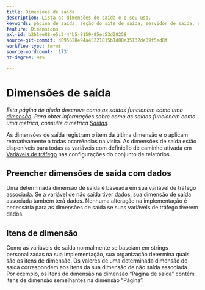```yaml
---
title: Dimensões de saída
description: Lista as dimensões de saída e o seu uso.
keywords: página de saída, seção do site de saída, servidor de saída, sair do Custom Insight
feature: Dimensions
exl-id: b2b1ee88-e5c3-44b5-8159-85ec53d20258
source-git-commit: d095628e94a45221815b1d08e35132de09f5ed8f
workflow-type: tm+mt
source-wordcount: '173'
ht-degree: 94%

---
```


# Dimensões de saída

*Esta página de ajuda descreve como as saídas funcionam como uma [dimensão](overview.md). Para obter informações sobre como as saídas funcionam como uma métrica, consulte a métrica [Saídas](../metrics/exits.md).*

As dimensões de saída registram o item da última dimensão e o aplicam retroativamente a todas ocorrências na visita. As dimensões de saída estão disponíveis para todas as variáveis com definição de caminho ativada em [Variáveis de tráfego](/help/admin/admin/c-manage-report-suites/c-edit-report-suites/c-traffic-variables/traffic-var.md) nas configurações do conjunto de relatórios.

## Preencher dimensões de saída com dados

Uma determinada dimensão de saída é baseada em sua variável de tráfego associada. Se a variável de não saída tiver dados, sua dimensão de saída associada também terá dados. Nenhuma alteração na implementação é necessária para as dimensões de saída se suas variáveis de tráfego tiverem dados.

## Itens de dimensão

Como as variáveis de saída normalmente se baseiam em strings personalizadas na sua implementação, sua organização determina quais são os itens de dimensão. Os valores de uma determinada dimensão de saída correspondem aos itens da sua dimensão de não saída associada. Por exemplo, os itens de dimensão na dimensão “Página de saída” contêm itens de dimensão semelhantes na dimensão “Página”.

